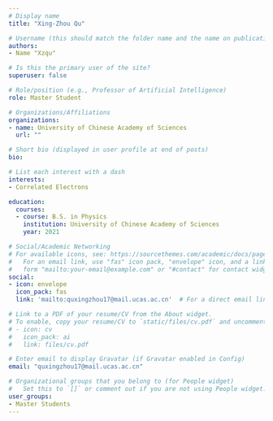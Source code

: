 ```yaml
---
# Display name
title: "Xing-Zhou Qu"

# Username (this should match the folder name and the name on publications)
authors:
- Name "Xzqu"

# Is this the primary user of the site?
superuser: false

# Role/position (e.g., Professor of Artificial Intelligence)
role: Master Student

# Organizations/Affiliations
organizations:
- name: University of Chinese Academy of Sciences
  url: ""

# Short bio (displayed in user profile at end of posts)
bio: 

# List each interest with a dash
interests:
- Correlated Electrons

education:
  courses:
  - course: B.S. in Physics
    institution: University of Chinese Academy of Sciences
    year: 2021

# Social/Academic Networking
# For available icons, see: https://sourcethemes.com/academic/docs/page-builder/#icons
#   For an email link, use "fas" icon pack, "envelope" icon, and a link in the
#   form "mailto:your-email@example.com" or "#contact" for contact widget.
social:
- icon: envelope
  icon_pack: fas
  link: 'mailto:quxingzhou17@mail.ucas.ac.cn'  # For a direct email link, use "mailto:test@example.org".

# Link to a PDF of your resume/CV from the About widget.
# To enable, copy your resume/CV to `static/files/cv.pdf` and uncomment the lines below.
# - icon: cv
#   icon_pack: ai
#   link: files/cv.pdf

# Enter email to display Gravatar (if Gravatar enabled in Config)
email: "quxingzhou17@mail.ucas.ac.cn"

# Organizational groups that you belong to (for People widget)
#   Set this to `[]` or comment out if you are not using People widget.
user_groups:
- Master Students 
---
```

